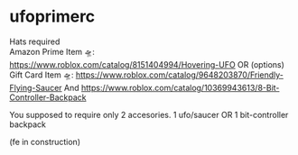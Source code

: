 # ufoprimerc

Hats required\
Amazon Prime Item
🛸: https://www.roblox.com/catalog/8151404994/Hovering-UFO 
OR (options)
Gift Card Item
🛸: https://www.roblox.com/catalog/9648203870/Friendly-Flying-Saucer
And
https://www.roblox.com/catalog/10369943613/8-Bit-Controller-Backpack

You supposed to require only 2 accesories. 1 ufo/saucer OR 1 bit-controller backpack

(fe in construction)


